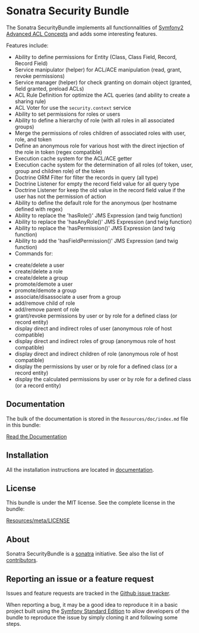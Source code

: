 ﻿Sonatra Security Bundle
=======================

The Sonatra SecurityBundle implements all functionnalities of 
[Symfony2 Advanced ACL Concepts](http://symfony.com/doc/current/cookbook/security/acl_advanced.html) 
and adds some interesting features.


Features include:

- Ability to define permissions for Entity (Class, Class Field, Record, Record Field)
- Service manipulator (helper) for ACL/ACE manipulation (read, grant, revoke permissions)
- Service manager (helper) for check granting on domain object (granted, field granted, preload ACLs)
- ACL Rule Definition for optimize the ACL queries (and ability to create a sharing rule)
- ACL Voter for use the `security.context` service
- Ability to set permissions for roles or users
- Ability to define a hierarchy of role (with all roles in all associated groups)
- Merge the permissions of roles children of associated roles with user, role, and token
- Define an anonymous role for various host with the direct injection of the role in token (regex compatible)
- Execution cache system for the ACL/ACE getter
- Execution cache system for the determination of all roles (of token, user, group and children role) of the token
- Doctrine ORM Filter for filter the records in query (all type)
- Doctrine Listener for empty the record field value for all query type
- Doctrine Listener for keep the old value in the record field value if the user has not the permission of action
- Ability to define the default role for the anonymous (per hostname defined with regex)
- Ability to replace the 'hasRole()' JMS Expression (and twig function)
- Ability to replace the 'hasAnyRole()' JMS Expression (and twig function)
- Ability to replace the 'hasPermission()' JMS Expression (and twig function)
- Ability to add the 'hasFieldPermission()' JMS Expression (and twig function)
- Commands for:
 * create/delete a user
 * create/delete a role
 * create/delete a group
 * promote/demote a user
 * promote/demote a group
 * associate/disassociate a user from a group
 * add/remove child of role
 * add/remove parent of role
 * grant/revoke permissions by user or by role for a defined class (or record entity)
 * display direct and indirect roles of user (anonymous role of host compatible)
 * display direct and indirect roles of group (anonymous role of host compatible)
 * display direct and indirect children of role (anonymous role of host compatible)
 * display the permissions by user or by role for a defined class (or a record entity)
 * display the calculated permissions by user or by role for a defined class (or a record entity)

Documentation
-------------

The bulk of the documentation is stored in the `Resources/doc/index.md`
file in this bundle:

[Read the Documentation](Resources/doc/index.md)

Installation
------------

All the installation instructions are located in [documentation](Resources/doc/index.md).

License
-------

This bundle is under the MIT license. See the complete license in the bundle:

[Resources/meta/LICENSE](Resources/meta/LICENSE)

About
-----

Sonatra SecurityBundle is a [sonatra](https://github.com/sonatra) initiative.
See also the list of [contributors](https://github.com/sonatra/SonatraSecurityBundle/contributors).

Reporting an issue or a feature request
---------------------------------------

Issues and feature requests are tracked in the [Github issue tracker](https://github.com/sonatra/SonatraSecurityBundle/issues).

When reporting a bug, it may be a good idea to reproduce it in a basic project
built using the [Symfony Standard Edition](https://github.com/symfony/symfony-standard)
to allow developers of the bundle to reproduce the issue by simply cloning it
and following some steps.
